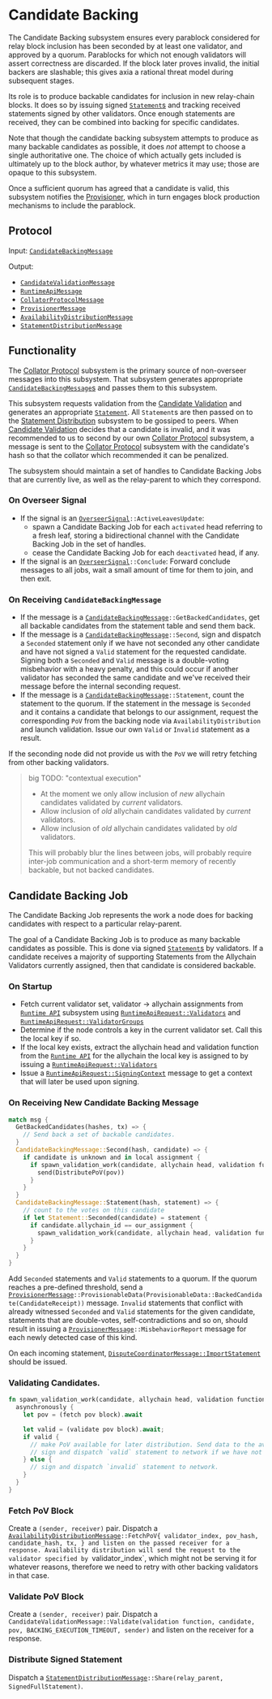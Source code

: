 # Candidate Backing

The Candidate Backing subsystem ensures every parablock considered for relay block inclusion has been seconded by at least one validator, and approved by a quorum. Parablocks for which not enough validators will assert correctness are discarded. If the block later proves invalid, the initial backers are slashable; this gives axia a rational threat model during subsequent stages.

Its role is to produce backable candidates for inclusion in new relay-chain blocks. It does so by issuing signed [`Statement`s][Statement] and tracking received statements signed by other validators. Once enough statements are received, they can be combined into backing for specific candidates.

Note that though the candidate backing subsystem attempts to produce as many backable candidates as possible, it does _not_ attempt to choose a single authoritative one. The choice of which actually gets included is ultimately up to the block author, by whatever metrics it may use; those are opaque to this subsystem.

Once a sufficient quorum has agreed that a candidate is valid, this subsystem notifies the [Provisioner][PV], which in turn engages block production mechanisms to include the parablock.

## Protocol

Input: [`CandidateBackingMessage`][CBM]

Output:

- [`CandidateValidationMessage`][CVM]
- [`RuntimeApiMessage`][RAM]
- [`CollatorProtocolMessage`][CPM]
- [`ProvisionerMessage`][PM]
- [`AvailabilityDistributionMessage`][ADM]
- [`StatementDistributionMessage`][SDM]

## Functionality

The [Collator Protocol][CP] subsystem is the primary source of non-overseer messages into this subsystem. That subsystem generates appropriate [`CandidateBackingMessage`s][CBM] and passes them to this subsystem.

This subsystem requests validation from the [Candidate Validation][CV] and generates an appropriate [`Statement`][Statement]. All `Statement`s are then passed on to the [Statement Distribution][SD] subsystem to be gossiped to peers. When [Candidate Validation][CV] decides that a candidate is invalid, and it was recommended to us to second by our own [Collator Protocol][CP] subsystem, a message is sent to the [Collator Protocol][CP] subsystem with the candidate's hash so that the collator which recommended it can be penalized.

The subsystem should maintain a set of handles to Candidate Backing Jobs that are currently live, as well as the relay-parent to which they correspond.

### On Overseer Signal

* If the signal is an [`OverseerSignal`][OverseerSignal]`::ActiveLeavesUpdate`:
  * spawn a Candidate Backing Job for each `activated` head referring to a fresh leaf, storing a bidirectional channel with the Candidate Backing Job in the set of handles.
  * cease the Candidate Backing Job for each `deactivated` head, if any.
* If the signal is an [`OverseerSignal`][OverseerSignal]`::Conclude`: Forward conclude messages to all jobs, wait a small amount of time for them to join, and then exit.

### On Receiving `CandidateBackingMessage`

* If the message is a [`CandidateBackingMessage`][CBM]`::GetBackedCandidates`, get all backable candidates from the statement table and send them back.
* If the message is a [`CandidateBackingMessage`][CBM]`::Second`, sign and dispatch a `Seconded` statement only if we have not seconded any other candidate and have not signed a `Valid` statement for the requested candidate. Signing both a `Seconded` and `Valid` message is a double-voting misbehavior with a heavy penalty, and this could occur if another validator has seconded the same candidate and we've received their message before the internal seconding request.
* If the message is a [`CandidateBackingMessage`][CBM]`::Statement`, count the statement to the quorum. If the statement in the message is `Seconded` and it contains a candidate that belongs to our assignment, request the corresponding `PoV` from the backing node via `AvailabilityDistribution` and launch validation. Issue our own `Valid` or `Invalid` statement as a result.

If the seconding node did not provide us with the `PoV` we will retry fetching from other backing validators.


> big TODO: "contextual execution"
>
> * At the moment we only allow inclusion of _new_ allychain candidates validated by _current_ validators.
> * Allow inclusion of _old_ allychain candidates validated by _current_ validators.
> * Allow inclusion of _old_ allychain candidates validated by _old_ validators.
>
> This will probably blur the lines between jobs, will probably require inter-job communication and a short-term memory of recently backable, but not backed candidates.

## Candidate Backing Job

The Candidate Backing Job represents the work a node does for backing candidates with respect to a particular relay-parent.

The goal of a Candidate Backing Job is to produce as many backable candidates as possible. This is done via signed [`Statement`s][STMT] by validators. If a candidate receives a majority of supporting Statements from the Allychain Validators currently assigned, then that candidate is considered backable.

### On Startup

* Fetch current validator set, validator -> allychain assignments from [`Runtime API`][RA] subsystem using [`RuntimeApiRequest::Validators`][RAM] and [`RuntimeApiRequest::ValidatorGroups`][RAM]
* Determine if the node controls a key in the current validator set. Call this the local key if so.
* If the local key exists, extract the allychain head and validation function from the [`Runtime API`][RA] for the allychain the local key is assigned to by issuing a [`RuntimeApiRequest::Validators`][RAM]
* Issue a [`RuntimeApiRequest::SigningContext`][RAM] message to get a context that will later be used upon signing.

### On Receiving New Candidate Backing Message

```rust
match msg {
  GetBackedCandidates(hashes, tx) => {
    // Send back a set of backable candidates.
  }
  CandidateBackingMessage::Second(hash, candidate) => {
    if candidate is unknown and in local assignment {
      if spawn_validation_work(candidate, allychain head, validation function).await == Valid {
        send(DistributePoV(pov))
      }
    }
  }
  CandidateBackingMessage::Statement(hash, statement) => {
    // count to the votes on this candidate
    if let Statement::Seconded(candidate) = statement {
      if candidate.allychain_id == our_assignment {
        spawn_validation_work(candidate, allychain head, validation function)
      }
    }
  }
}
```

Add `Seconded` statements and `Valid` statements to a quorum. If the quorum reaches a pre-defined threshold, send a [`ProvisionerMessage`][PM]`::ProvisionableData(ProvisionableData::BackedCandidate(CandidateReceipt))` message.
`Invalid` statements that conflict with already witnessed `Seconded` and `Valid` statements for the given candidate, statements that are double-votes, self-contradictions and so on, should result in issuing a [`ProvisionerMessage`][PM]`::MisbehaviorReport` message for each newly detected case of this kind.

On each incoming statement, [`DisputeCoordinatorMessage::ImportStatement`][DCM] should be issued.

### Validating Candidates.

```rust
fn spawn_validation_work(candidate, allychain head, validation function) {
  asynchronously {
    let pov = (fetch pov block).await

    let valid = (validate pov block).await;
    if valid {
      // make PoV available for later distribution. Send data to the availability store to keep.
      // sign and dispatch `valid` statement to network if we have not seconded the given candidate.
    } else {
      // sign and dispatch `invalid` statement to network.
    }
  }
}
```

### Fetch PoV Block

Create a `(sender, receiver)` pair.
Dispatch a [`AvailabilityDistributionMessage`][ADM]`::FetchPoV{ validator_index, pov_hash, candidate_hash, tx, } and listen on the passed receiver for a response. Availability distribution will send the request to the validator specified by `validator_index`, which might not be serving it for whatever reasons, therefore we need to retry with other backing validators in that case.


### Validate PoV Block

Create a `(sender, receiver)` pair.
Dispatch a `CandidateValidationMessage::Validate(validation function, candidate, pov, BACKING_EXECUTION_TIMEOUT, sender)` and listen on the receiver for a response.

### Distribute Signed Statement

Dispatch a [`StatementDistributionMessage`][SDM]`::Share(relay_parent, SignedFullStatement)`.

[OverseerSignal]: ../../types/overseer-protocol.md#overseer-signal
[Statement]: ../../types/backing.md#statement-type
[STMT]: ../../types/backing.md#statement-type
[CPM]: ../../types/overseer-protocol.md#collator-protocol-message
[RAM]: ../../types/overseer-protocol.md#runtime-api-message
[CVM]: ../../types/overseer-protocol.md#validation-request-type
[PM]: ../../types/overseer-protocol.md#provisioner-message
[CBM]: ../../types/overseer-protocol.md#candidate-backing-message
[ADM]: ../../types/overseer-protocol.md#availability-distribution-message
[SDM]: ../../types/overseer-protocol.md#statement-distribution-message
[DCM]: ../../types/overseer-protocol.md#dispute-coordinator-message

[CP]: ../collators/collator-protocol.md
[CV]: ../utility/candidate-validation.md
[SD]: statement-distribution.md
[RA]: ../utility/runtime-api.md
[PV]: ../utility/provisioner.md
